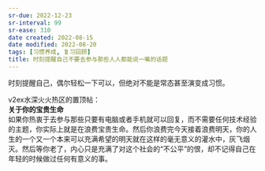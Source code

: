 ```yaml
---
sr-due: 2022-12-23
sr-interval: 99
sr-ease: 310
date created: 2022-08-15
date modified: 2022-08-20
tags: [习惯养成, 复习回顾]
title: 时刻提醒自己不要去参与那些人人都能说一嘴的话题
---
```


时刻提醒自己，偶尔轻松一下可以，但绝对不能是常态甚至演变成习惯。

v2ex水深火火热区的置顶帖：  
**关于你的宝贵生命**  
如果你热衷于去参与那些只要有电脑或者手机就可以回复，而不需要任何技术经验的主题，你实际上就是在浪费宝贵生命。然后你浪费完今天接着浪费明天，你的人生的一个又一个本来可以充满希望的明天就在这样的毫无意义的灌水中，灰飞烟灭。然后等你老了，内心只是充满了对这个社会的“不公平”的恨，却不记得自己在年轻的时候做过任何有意义的事。
